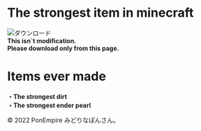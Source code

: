 # The strongest item in minecraft  
![ダウンロード](https://user-images.githubusercontent.com/87007186/177704561-9f8b4cba-62e6-4eb6-8876-c0c1543e240f.jpg)  
**This isn`t modification.**  
**Please download only from this page.**  

# Items ever made
**・The strongest dirt  
・The strongest ender pearl**  

© 2022 PonEmpire みどりなぽんさん。
